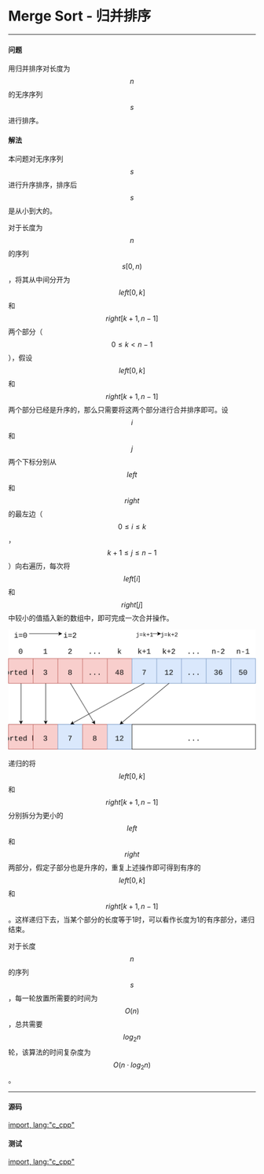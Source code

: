 <script type="text/javascript" src="https://cdnjs.cloudflare.com/ajax/libs/mathjax/2.7.1/MathJax.js?config=TeX-AMS-MML_HTMLorMML"/></script>
<script> gitbook.events.bind("page.change", function() { MathJax.Hub.Queue(["Typeset",MathJax.Hub]); } </script>

# Merge Sort - 归并排序

--------

#### 问题

用归并排序对长度为$$ n $$的无序序列$$ s $$进行排序。

#### 解法

本问题对无序序列$$ s $$进行升序排序，排序后$$ s $$是从小到大的。

对于长度为$$ n $$的序列$$ s[0,n) $$，将其从中间分开为$$ left[0,k] $$和$$ right[k+1,n-1] $$两个部分（$$ 0 \le k \lt n-1 $$），假设$$ left[0,k] $$和$$ right[k+1,n-1] $$两个部分已经是升序的，那么只需要将这两个部分进行合并排序即可。设$$ i $$和$$ j $$两个下标分别从$$ left $$和$$ right $$的最左边（$$ 0 \le i \le k $$，$$ k+1 \le j \le n-1 $$）向右遍历，每次将$$ left[i] $$和$$ right[j] $$中较小的值插入新的数组中，即可完成一次合并操作。

![MergeSort1.svg](../res/MergeSort1.svg)

递归的将$$ left[0,k] $$和$$ right[k+1,n-1] $$分别拆分为更小的$$ left $$和$$ right $$两部分，假定子部分也是升序的，重复上述操作即可得到有序的$$ left[0,k] $$和$$ right[k+1,n-1] $$。这样递归下去，当某个部分的长度等于1时，可以看作长度为1的有序部分，递归结束。

对于长度$$ n $$的序列$$ s $$，每一轮放置所需要的时间为$$ O(n) $$，总共需要$$ log_{2}n $$轮，该算法的时间复杂度为$$ O(n \cdot log_{2}n) $$。

--------

#### 源码

[import, lang:"c_cpp"](../../../src/Sort/MergeSort.h)

#### 测试

[import, lang:"c_cpp"](../../../src/Sort/MergeSort.cpp)

